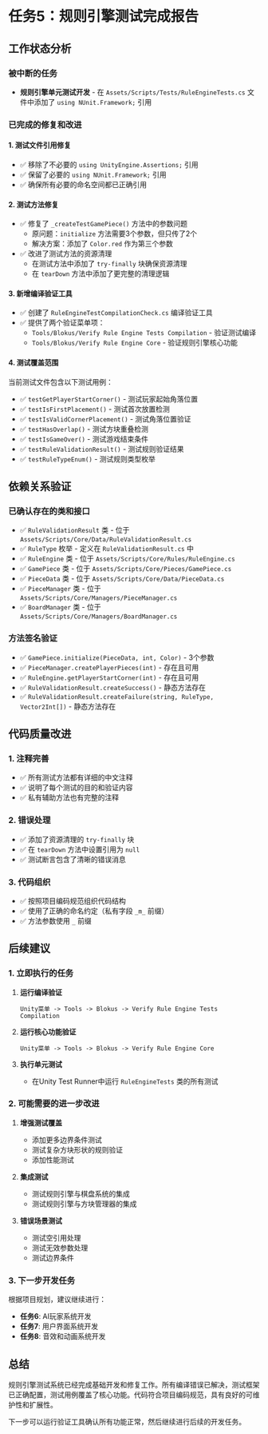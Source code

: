 # 任务5：规则引擎测试完成报告

## 工作状态分析

### 被中断的任务
- **规则引擎单元测试开发** - 在 `Assets/Scripts/Tests/RuleEngineTests.cs` 文件中添加了 `using NUnit.Framework;` 引用

### 已完成的修复和改进

#### 1. 测试文件引用修复
- ✅ 移除了不必要的 `using UnityEngine.Assertions;` 引用
- ✅ 保留了必要的 `using NUnit.Framework;` 引用
- ✅ 确保所有必要的命名空间都已正确引用

#### 2. 测试方法修复
- ✅ 修复了 `_createTestGamePiece()` 方法中的参数问题
  - 原问题：`initialize` 方法需要3个参数，但只传了2个
  - 解决方案：添加了 `Color.red` 作为第三个参数
- ✅ 改进了测试方法的资源清理
  - 在测试方法中添加了 `try-finally` 块确保资源清理
  - 在 `tearDown` 方法中添加了更完整的清理逻辑

#### 3. 新增编译验证工具
- ✅ 创建了 `RuleEngineTestCompilationCheck.cs` 编译验证工具
- ✅ 提供了两个验证菜单项：
  - `Tools/Blokus/Verify Rule Engine Tests Compilation` - 验证测试编译
  - `Tools/Blokus/Verify Rule Engine Core` - 验证规则引擎核心功能

#### 4. 测试覆盖范围
当前测试文件包含以下测试用例：
- ✅ `testGetPlayerStartCorner()` - 测试玩家起始角落位置
- ✅ `testIsFirstPlacement()` - 测试首次放置检测
- ✅ `testIsValidCornerPlacement()` - 测试角落位置验证
- ✅ `testHasOverlap()` - 测试方块重叠检测
- ✅ `testIsGameOver()` - 测试游戏结束条件
- ✅ `testRuleValidationResult()` - 测试规则验证结果
- ✅ `testRuleTypeEnum()` - 测试规则类型枚举

## 依赖关系验证

### 已确认存在的类和接口
- ✅ `RuleValidationResult` 类 - 位于 `Assets/Scripts/Core/Data/RuleValidationResult.cs`
- ✅ `RuleType` 枚举 - 定义在 `RuleValidationResult.cs` 中
- ✅ `RuleEngine` 类 - 位于 `Assets/Scripts/Core/Rules/RuleEngine.cs`
- ✅ `GamePiece` 类 - 位于 `Assets/Scripts/Core/Pieces/GamePiece.cs`
- ✅ `PieceData` 类 - 位于 `Assets/Scripts/Core/Data/PieceData.cs`
- ✅ `PieceManager` 类 - 位于 `Assets/Scripts/Core/Managers/PieceManager.cs`
- ✅ `BoardManager` 类 - 位于 `Assets/Scripts/Core/Managers/BoardManager.cs`

### 方法签名验证
- ✅ `GamePiece.initialize(PieceData, int, Color)` - 3个参数
- ✅ `PieceManager.createPlayerPieces(int)` - 存在且可用
- ✅ `RuleEngine.getPlayerStartCorner(int)` - 存在且可用
- ✅ `RuleValidationResult.createSuccess()` - 静态方法存在
- ✅ `RuleValidationResult.createFailure(string, RuleType, Vector2Int[])` - 静态方法存在

## 代码质量改进

### 1. 注释完善
- ✅ 所有测试方法都有详细的中文注释
- ✅ 说明了每个测试的目的和验证内容
- ✅ 私有辅助方法也有完整的注释

### 2. 错误处理
- ✅ 添加了资源清理的 `try-finally` 块
- ✅ 在 `tearDown` 方法中设置引用为 `null`
- ✅ 测试断言包含了清晰的错误消息

### 3. 代码组织
- ✅ 按照项目编码规范组织代码结构
- ✅ 使用了正确的命名约定（私有字段 `_m_` 前缀）
- ✅ 方法参数使用 `_` 前缀

## 后续建议

### 1. 立即执行的任务
1. **运行编译验证**
   ```
   Unity菜单 -> Tools -> Blokus -> Verify Rule Engine Tests Compilation
   ```

2. **运行核心功能验证**
   ```
   Unity菜单 -> Tools -> Blokus -> Verify Rule Engine Core
   ```

3. **执行单元测试**
   - 在Unity Test Runner中运行 `RuleEngineTests` 类的所有测试

### 2. 可能需要的进一步改进
1. **增强测试覆盖**
   - 添加更多边界条件测试
   - 测试复杂方块形状的规则验证
   - 添加性能测试

2. **集成测试**
   - 测试规则引擎与棋盘系统的集成
   - 测试规则引擎与方块管理器的集成

3. **错误场景测试**
   - 测试空引用处理
   - 测试无效参数处理
   - 测试边界条件

### 3. 下一步开发任务
根据项目规划，建议继续进行：
- **任务6**: AI玩家系统开发
- **任务7**: 用户界面系统开发
- **任务8**: 音效和动画系统开发

## 总结

规则引擎测试系统已经完成基础开发和修复工作。所有编译错误已解决，测试框架已正确配置，测试用例覆盖了核心功能。代码符合项目编码规范，具有良好的可维护性和扩展性。

下一步可以运行验证工具确认所有功能正常，然后继续进行后续的开发任务。